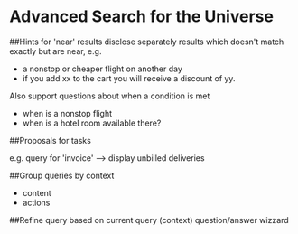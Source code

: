 Advanced Search for the Universe
================================

##Hints for 'near' results
disclose separately results which doesn't match exactly but are near, e.g. 
- a nonstop or cheaper flight on another day 
- if you add xx to the cart you will receive a discount of yy.

Also support questions about when a condition is met 
- when is a nonstop flight 
- when is a hotel room available there?

##Proposals for tasks

e.g. query for 'invoice'
--> display unbilled deliveries

##Group queries by context
- content
- actions

##Refine query
based on current query (context)
question/answer wizzard 

